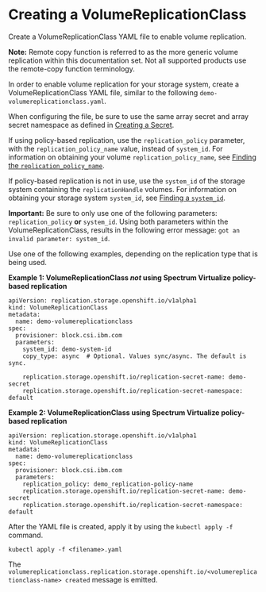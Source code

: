 # Creating a VolumeReplicationClass

Create a VolumeReplicationClass YAML file to enable volume replication.

**Note:** Remote copy function is referred to as the more generic volume replication within this documentation set. Not all supported products use the remote-copy function terminology.

In order to enable volume replication for your storage system, create a VolumeReplicationClass YAML file, similar to the following `demo-volumereplicationclass.yaml`.

When configuring the file, be sure to use the same array secret and array secret namespace as defined in [Creating a Secret](creating_secret.md).

If using policy-based replication, use the `replication_policy` parameter, with the `replication_policy_name` value, instead of `system_id`. For information on obtaining your volume `replication_policy_name`, see [Finding the `replication_policy_name`](finding_replication_policy_name.md).

If policy-based replication is not in use, use the `system_id` of the storage system containing the `replicationHandle` volumes. For information on obtaining your storage system `system_id`, see [Finding a `system_id`](finding_systemid.md).

**Important:** Be sure to only use one of the following parameters: `replication_policy` **or** `system_id`. Using both parameters within the VolumeReplicationClass, results in the following error message: `got an invalid parameter: system_id`.

Use one of the following examples, depending on the replication type that is being used.

**Example 1: VolumeReplicationClass _not_ using Spectrum Virtualize policy-based replication**

```
apiVersion: replication.storage.openshift.io/v1alpha1
kind: VolumeReplicationClass
metadata:
  name: demo-volumereplicationclass
spec:
  provisioner: block.csi.ibm.com
  parameters:
    system_id: demo-system-id
    copy_type: async  # Optional. Values sync/async. The default is sync.

    replication.storage.openshift.io/replication-secret-name: demo-secret
    replication.storage.openshift.io/replication-secret-namespace: default
```
**Example 2: VolumeReplicationClass using Spectrum Virtualize policy-based replication**

```
apiVersion: replication.storage.openshift.io/v1alpha1
kind: VolumeReplicationClass
metadata:
  name: demo-volumereplicationclass
spec:
  provisioner: block.csi.ibm.com
  parameters:
    replication_policy: demo_replication-policy-name
    replication.storage.openshift.io/replication-secret-name: demo-secret
    replication.storage.openshift.io/replication-secret-namespace: default
```

After the YAML file is created, apply it by using the `kubectl apply -f` command.

```
kubectl apply -f <filename>.yaml
```
The `volumereplicationclass.replication.storage.openshift.io/<volumereplicationclass-name> created` message is emitted.